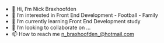 - 👋 Hi, I’m Nick Braxhoofden
- 👀 I’m interested in Front End Development - Football - Family
- 🌱 I’m currently learning Front End Development study
- 💞️ I’m looking to collaborate on ...
- 📫 How to reach me n_braxhoofden_@hotmail.com

<!---
NickBrax/NickBrax is a ✨ special ✨ repository because its `README.md` (this file) appears on your GitHub profile.
You can click the Preview link to take a look at your changes.
--->
